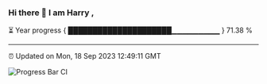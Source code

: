### Hi there 👋 I am Harry , 

⏳ Year progress { █████████████████████▁▁▁▁▁▁▁▁▁ } 71.38 %

---

⏰ Updated on Mon, 18 Sep 2023 12:49:11 GMT

![Progress Bar CI](https://github.com/duykhang68/duykhang68/workflows/Progress%20Bar%20CI/badge.svg)

